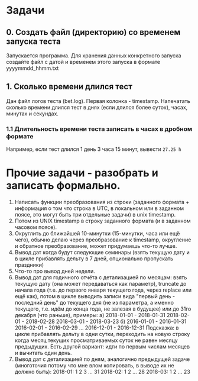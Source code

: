 # Задачи

## 0. Создать файл (директорию) со временем запуска теста

Запускается программа. Для хранения данных конкретного запуска создайте файл с датой и временем этого запуска в формате yyyymmdd_hhmm.txt

## 1. Сколько времени длился тест

Дан файл логов теста (bet.log). Первая колонка - timestamp. Напечатать сколько времени длился тест в днях (если длился более суток), часах, минутах и секундах. 

### 1.1 Длительность времени теста записать в часах в дробном формате

Например, если тест длился 1 день 3 часа 15 минут, вывести `27.25 h`

# Прочие задачи - разобрать и записать формально.


1. Написать функции преобразования из строки (заданного формата + информация о том что строка в UTC, в локальном или в заданном поясе, это могут быть три отдельные задачи) в unix timestamp.
2. Потом из UNIX timestamp в строку заданного формата (и в заданном часовом поясе).
3. Округлить до ближайшей 10-минутки (15-минутки, часа или ещё чего), обычно делаю через преобразование к timestamp, округление и обратное преобразование, может придумаешь что-то лучше.
4. Вывод дат когда будут следующие семинары (взять текущую дату и в цикле прибавлять дельту в 7 дней, опционально пропускать праздники)
5. Что-то про вывод дней недели.
6. Вывод дат для годичного отчёта с детализацией по месяцам: взять текущую дату (она может передаваться как параметр), truncate до начала года (т.е. до первого января текущего года, через replace или ещё как), потом в цикле выводить записи вида "первый день - последний день" до текущего дня (не из параметра, а именно текущего, т.е. идём до конца года, не залезая в будущее) или до 31го декабря (что раньше), примеры:
а)
2018-01-01 - 2018-01-31
2018-02-01 - 2018-02-28
2018-03-01 - 2018-03-23
б)
2016-01-01 - 2016-01-31
2016-02-01 - 2016-02-29
...
2016-12-01 - 2016-12-31
Подсказка: в цикле прибавлять дельту в одни сутки, переходить на новую строку когда месяц текущих просматриваемых суток не равен месяцу предыдущих. Есть другой вариант: идти по первым числам месяцев и вычитать один день.
7. Вывод дат с детализацией по дням, аналогично предыдущей задаче (многоточия потому что мне влом копировать, в выводе их не должно быть):
2018-01: 1 2 3 ... 31
2018-02: 1 2 ... 28
2018-03: 1 2 ... 23
